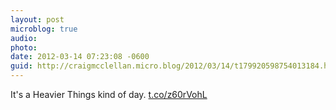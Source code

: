 ```yaml
---
layout: post
microblog: true
audio: 
photo: 
date: 2012-03-14 07:23:08 -0600
guid: http://craigmcclellan.micro.blog/2012/03/14/t179920598754013184.html
---
```

It's a Heavier Things kind of day. [t.co/z60rVohL](http://t.co/z60rVohL)
